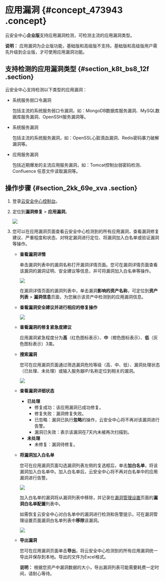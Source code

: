 # 应用漏洞 {#concept_473943 .concept}

云安全中心**企业版**支持应用漏洞检测，可检测主流的应用漏洞类型。

**说明：** 应用漏洞为企业版功能，基础版和高级版不支持。基础版和高级版用户需先升级到企业版，才可使用应用漏洞功能。

## 支持检测的应用漏洞类型 {#section_k8t_bs8_12f .section}

云安全中心支持检测以下类型的应用漏洞：

-   系统服务弱口令漏洞

    包括主流的系统服务弱口令漏洞，如：MongoDB数据库服务漏洞、MySQL数据库服务漏洞、OpenSSH服务漏洞等。

-   系统服务漏洞

    包括主流的系统服务漏洞，如：OpenSSL心脏滴血漏洞、Redis密码暴力破解漏洞等。

-   应用服务漏洞

    包括近期爆发的主流应用服务漏洞，如：Tomcat控制台弱密码检测、Confluence 任意文件读取漏洞等。


## 操作步骤 {#section_2kk_69e_xva .section}

1.  登录[云安全中心控制台](https://yundun.console.aliyun.com/?p=sas)。
2.  定位到**漏洞修复** \> **应用漏洞**。

    ![](http://static-aliyun-doc.oss-cn-hangzhou.aliyuncs.com/assets/img/381861/155973190648581_zh-CN.png)

3.  您可以在应用漏洞页面查看云安全中心检测到的所有应用漏洞，查看漏洞修复建议、严重程度和状态、对特定漏洞进行定位、将漏洞加入白名单或验证漏洞等操作。
    -   **查看漏洞详情** 

        单击漏洞列表中的漏洞名称打开漏洞详情页面。您可在漏洞详情页面查看该漏洞的漏洞证明、安全建议等信息，并可将漏洞加入白名单等操作。

        ![](http://static-aliyun-doc.oss-cn-hangzhou.aliyuncs.com/assets/img/381861/155973190648583_zh-CN.png)

        在漏洞详情页面的漏洞列表中，单击漏洞**影响的资产名称**，可定位到**资产列表** \> **漏洞信息**页面，为您展示该资产中检测到的应用漏洞信息。

    -   **查看漏洞安全建议并进行相应的修复操作**

        ![](http://static-aliyun-doc.oss-cn-hangzhou.aliyuncs.com/assets/img/381861/155973190648586_zh-CN.png)

    -   **查看漏洞的修复紧急度建议** 

        应用漏洞紧急程度分为**高**（红色图标表示）、**中**（橙色图标表示）、**低**（灰色图标表示）3类。

    -   **搜索漏洞** 

        您可在应用漏洞页面通过筛选漏洞危险等级（高、中、低）、漏洞处理状态（已处理、未处理）或输入服务器IP/名称定位到相关的漏洞。

        ![](http://static-aliyun-doc.oss-cn-hangzhou.aliyuncs.com/assets/img/381861/155973190648587_zh-CN.png)

    -   **查看漏洞详细状态**

        -   **已处理** 
            -   修复成功：该应用漏洞已成功修复。
            -   修复失败：漏洞修复失败。
            -   已忽略：漏洞已执行**忽略**的操作，云安全中心将不再对该漏洞进行告警。
            -   漏洞已失效：表示该漏洞在7天内未被再次扫描到。
        -   **未处理** 
            -   未修复：漏洞待修复。
    -   **将漏洞加入白名单** 

        您可在应用漏洞页面勾选漏洞列表左侧的复选框后，单击**加白名单**，将该漏洞加入白名单中。加入白名单后，云安全中心将不再对白名单中的应用漏洞进行告警。

        ![](http://static-aliyun-doc.oss-cn-hangzhou.aliyuncs.com/assets/img/381861/155973190648584_zh-CN.png)

        加入白名单的漏洞将从漏洞列表中移除，并记录在[漏洞管理设置](intl.zh-CN/用户指南/漏洞管理/漏洞管理设置与加白名单.md#)页面的**漏洞白名单配置**列表中。

        如需恢复云安全中心对白名单中的漏洞进行检测和告警提示，可在漏洞管理设置页面漏洞白名单列表中**移除**该漏洞。

        ![](http://static-aliyun-doc.oss-cn-hangzhou.aliyuncs.com/assets/img/381861/155973190648585_zh-CN.png)

    -   **导出漏洞** 

        您可在应用漏洞页面单击**导出**，将云安全中心检测到的所有应用漏洞统一导出并保存到本地。导出的文件为Excel格式。

        **说明：** 根据您资产中漏洞数据的大小，导出漏洞列表可能需要耗费一定时间，请耐心等待。


